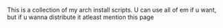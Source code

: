 This is a collection of my arch install scripts. U can use all of em if u want, but if u wanna distribute it atleast mention this page
